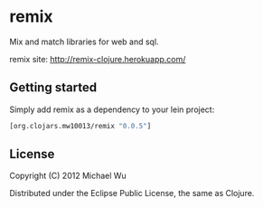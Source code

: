 # remix

Mix and match libraries for web and sql.

remix site: http://remix-clojure.herokuapp.com/

## Getting started

Simply add remix as a dependency to your lein project:

```clojure
[org.clojars.mw10013/remix "0.0.5"]
```
## License

Copyright (C) 2012 Michael Wu

Distributed under the Eclipse Public License, the same as Clojure.

